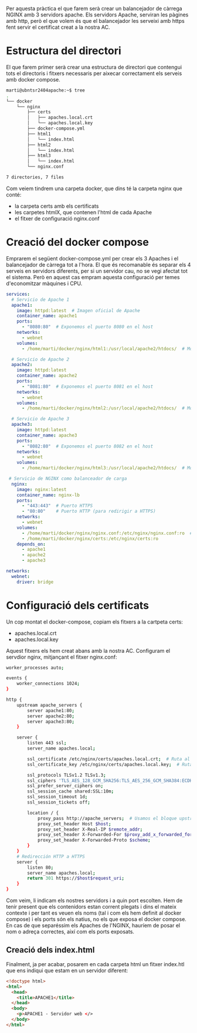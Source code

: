 
Per aquesta pràctica el que farem serà crear un balancejador de càrrega NGINX amb 3 servidors apache. Els servidors Apache, serviran les pàgines amb http, però el que volem és que el balancejador les serveixi amb https fent servir el  certificat creat a la nostra AC. 

# Estructura del directori

El que farem primer serà crear una estructura de directori que contengui tots el directoris i fitxers necessaris per aixecar correctament els serveis amb docker compose.

```bash
marti@ubntsr2404apache:~$ tree
.
└── docker
    └── nginx
        ├── certs
        │   ├── apaches.local.crt
        │   └── apaches.local.key
        ├── docker-compose.yml
        ├── html1
        │   └── index.html
        ├── html2
        │   └── index.html
        ├── html3
        │   └── index.html
        └── nginx.conf

7 directories, 7 files
```

Com veiem tindrem una carpeta docker, que dins té la carpeta nginx que conté:
- la carpeta certs amb els certificats
- les carpetes htmlX, que contenen l'html de cada Apache
- el fitxer de configuració nginx.conf

# Creació del docker compose

Emprarem el següent docker-compose.yml per crear els 3 Apaches i el balancejador de càrrega tot a l'hora. El que és recomanable és separar els 4 serveis en servidors diferents, per si un servidor cau, no se vegi afectat tot el sistema. Però en aquest cas empram aquesta configuració per temes d'economitzar màquines i CPU.

```yaml
services:
  # Servicio de Apache 1
  apache1:
    image: httpd:latest  # Imagen oficial de Apache
    container_name: apache1
    ports:
      - "8080:80"  # Exponemos el puerto 8080 en el host
    networks:
      - webnet
    volumes:
      - /home/marti/docker/nginx/html1:/usr/local/apache2/htdocs/  # Montamos la carpeta html en el contenedor (opcional)

  # Servicio de Apache 2
  apache2:
    image: httpd:latest
    container_name: apache2
    ports:
      - "8081:80"  # Exponemos el puerto 8081 en el host
    networks:
      - webnet
    volumes:
      - /home/marti/docker/nginx/html2:/usr/local/apache2/htdocs/  # Montamos la carpeta html en el contenedor (opcional)

  # Servicio de Apache 3
  apache3:
    image: httpd:latest
    container_name: apache3
    ports:
      - "8082:80"  # Exponemos el puerto 8082 en el host
    networks:
      - webnet
    volumes:
      - /home/marti/docker/nginx/html3:/usr/local/apache2/htdocs/  # Montamos la carpeta html en el contenedor (opcional)

 # Servicio de NGINX como balanceador de carga
  nginx:
    image: nginx:latest
    container_name: nginx-lb
    ports:
      - "443:443"  # Puerto HTTPS
      - "80:80"    # Puerto HTTP (para redirigir a HTTPS)
    networks:
      - webnet
    volumes:
      - /home/marti/docker/nginx/nginx.conf:/etc/nginx/nginx.conf:ro  # Montamos el archivo de configuración de NGINX
      - /home/marti/docker/nginx/certs:/etc/nginx/certs:ro
    depends_on:
      - apache1
      - apache2
      - apache3

networks:
  webnet:
    driver: bridge
```

# Configuració dels certificats 

Un cop montat el docker-compose, copiam els fitxers a la cartpeta certs:
- apaches.local.crt
- apaches.local.key

Aquest fitxers els hem creat abans amb la nostra AC.  Configuram el servdior nginx, mitjançant el fitxer nginx.conf:

```bash
worker_processes auto;

events {
    worker_connections 1024;
}

http {
    upstream apache_servers {
        server apache1:80;
        server apache2:80;
        server apache3:80;
    }

    server {
        listen 443 ssl;
        server_name apaches.local;

        ssl_certificate /etc/nginx/certs/apaches.local.crt;  # Ruta al certificado
        ssl_certificate_key /etc/nginx/certs/apaches.local.key;  # Ruta a la clave privada

        ssl_protocols TLSv1.2 TLSv1.3;
        ssl_ciphers 'TLS_AES_128_GCM_SHA256:TLS_AES_256_GCM_SHA384:ECDHE-RSA-AES128-GCM-SHA256';
        ssl_prefer_server_ciphers on;
        ssl_session_cache shared:SSL:10m;
        ssl_session_timeout 1d;
        ssl_session_tickets off;

        location / {
            proxy_pass http://apache_servers;  # Usamos el bloque upstream para balanceo de carga
            proxy_set_header Host $host;
            proxy_set_header X-Real-IP $remote_addr;
            proxy_set_header X-Forwarded-For $proxy_add_x_forwarded_for;
            proxy_set_header X-Forwarded-Proto $scheme;
        }
    }
    # Redirección HTTP a HTTPS
    server {
        listen 80;
        server_name apaches.local;
        return 301 https://$host$request_uri;
    }
}
```

Com veim, li indicam els nostres servidors i a quin port escolten. Hem de tenir present que els contenidors estan corrent plegats i dins el mateix contexte i per tant es veuen els noms (tal i com els hem definit al docker compose) i els ports són els natius, no els que exposa el docker compose. En cas de que separéssim els Apaches de l'NGINX, hauríem de posar el nom o adreça correctes, així com els ports exposats.

## Creació dels index.html

Finalment, ja per acabar, posarem en cada carpeta html un fitxer index.htl que ens indiqui que estam en un servidor diferent:

```html
<!doctype html>
<html>
  <head>
    <title>APACHE1</title>
  </head>
  <body>
    <p>APACHE1 - Servidor web </>
  </body>
</html>
```

